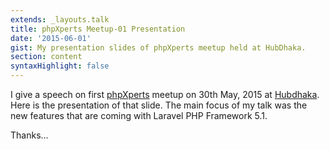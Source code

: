 ```yaml
---
extends: _layouts.talk
title: phpXperts Meetup-01 Presentation
date: '2015-06-01'
gist: My presentation slides of phpXperts meetup held at HubDhaka.
section: content
syntaxHighlight: false
---
```


I give a speech on first [phpXperts](https://www.facebook.com/groups/pxperts) meetup on 30th May, 2015 at [Hubdhaka](http://www.hubdhaka.com). Here is the presentation of that slide. The main focus of my talk was the new features that are coming with Laravel PHP Framework 5.1.

<script async="" class="speakerdeck-embed" data-id="bb1d0ea219624414806e69549779b686" data-ratio="1.77777777777778" src="//speakerdeck.com/assets/embed.js">
</script>

Thanks...
